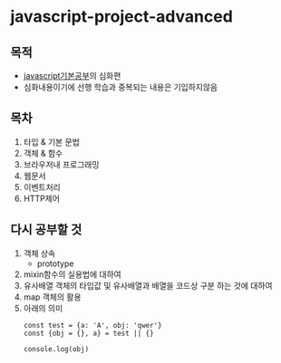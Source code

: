 # javascript-project-advanced

## 목적
- [javascript기본공부](https://github.com/KimJaeGeun/javascript-project)의 심화편
- 심화내용이기에 선행 학습과 중복되는 내용은 기입하지않음

## 목차
1. 타입 & 기본 문법
2. 객체 & 함수
3. 브라우저내 프로그래밍
4. 웹문서
5. 이벤트처리
6. HTTP제어

## 다시 공부할 것
1. 객체 상속
    - prototype
2. mixin함수의 실용법에 대하여
3. 유사배열 객체의 타입값 및 유사배열과 배열을 코드상 구분 하는 것에 대하여
4. map 객체의 활용
5. 아래의 의미
    ```
    const test = {a: 'A', obj: 'qwer'}
    const {obj = {}, a} = test || {}

    console.log(obj)
    ```
